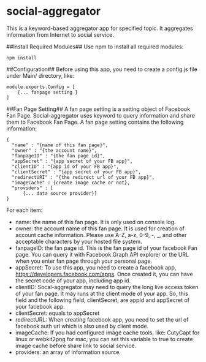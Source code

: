 social-aggregator
=================

This is a keyword-based aggregator app for specified topic. It aggregates information from Internet to social service.

##Install Required Modules##
Use npm to install all required modules:

	npm install


##Configuration##
Before using this app, you need to create a config.js file under Main/ directory, like:

	module.exports.Config = [
		{... fanpage setting }
	]

##Fan Page Setting##
A fan page setting is a setting object of Facebook Fan Page. Social-aggregator uses keyword to query information and share them to Facebook Fan Page. A fan page setting contains the following information:

	{
      "name" : "{name of this fan page}",
      "owner" : "{the account name}",
      "fanpageID" : "{the fan page id}",
      "appSecret" : "{app secret of your FB app}",
      "clientID" : "{app id of your FB app}",
      "clientSecret" : "{app secret of your FB app}",
      "redirectURI" : "{the redirect url of your FB app}", 
      "imageCache" : {create image cache or not},
      "providers" : [
          {... data source provider}]
    }

For each item:

- name: the name of this fan page. It is only used on console log.
- owner: the account name of this fan page. It is used for creation of account cache information. Please use A-Z, a-z, 0-9, -, _, and other acceptable characters by your hosted file system.
- fanpageID: the fan page id. This is the fan page id of your facebook Fan page. You can query it with Facebook Graph API explorer or the URL when you enter fan page through your personal page.
- appSecret: To use this app, you need to create a facebook app, https://developers.facebook.com/apps. Once created it, you can have the secret code of your app, including app id.
- clientID: Socal-aggregator may need to query the long live access token of your fan page. It may runs at the client mode of your app. So, this field and the following field, clientSecret, are appId and appSecret of your facebook app.
- clientSecret: equals to appSecret
- redirectURL: When creating facebook app, you need to set the url of facebook auth url which is also used by client mode.
- imageCache: If you had configured image cache tools, like: CutyCapt for linux or webkit2png for mac, you can set this variable to true to create image cache before share link to social service.
- providers: an array of information source. 